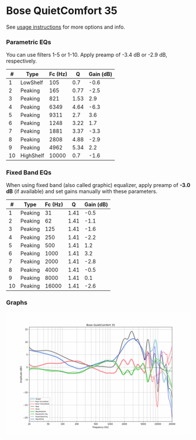 # Bose QuietComfort 35
See [usage instructions](https://github.com/jaakkopasanen/AutoEq#usage) for more options and info.

### Parametric EQs
You can use filters 1-5 or 1-10. Apply preamp of -3.4 dB or -2.9 dB, respectively.

|   # | Type      |   Fc (Hz) |    Q |   Gain (dB) |
|-----|-----------|-----------|------|-------------|
|   1 | LowShelf  |       105 | 0.7  |        -0.6 |
|   2 | Peaking   |       165 | 0.77 |        -2.5 |
|   3 | Peaking   |       821 | 1.53 |         2.9 |
|   4 | Peaking   |      6349 | 4.64 |        -6.3 |
|   5 | Peaking   |      9311 | 2.7  |         3.6 |
|   6 | Peaking   |      1248 | 3.22 |         1.7 |
|   7 | Peaking   |      1881 | 3.37 |        -3.3 |
|   8 | Peaking   |      2808 | 4.88 |        -2.9 |
|   9 | Peaking   |      4962 | 5.34 |         2.2 |
|  10 | HighShelf |     10000 | 0.7  |        -1.6 |

### Fixed Band EQs
When using fixed band (also called graphic) equalizer, apply preamp of **-3.0 dB** (if available) and set gains manually with these parameters.

|   # | Type    |   Fc (Hz) |    Q |   Gain (dB) |
|-----|---------|-----------|------|-------------|
|   1 | Peaking |        31 | 1.41 |        -0.5 |
|   2 | Peaking |        62 | 1.41 |        -1.1 |
|   3 | Peaking |       125 | 1.41 |        -1.6 |
|   4 | Peaking |       250 | 1.41 |        -2.2 |
|   5 | Peaking |       500 | 1.41 |         1.2 |
|   6 | Peaking |      1000 | 1.41 |         3.2 |
|   7 | Peaking |      2000 | 1.41 |        -2.8 |
|   8 | Peaking |      4000 | 1.41 |        -0.5 |
|   9 | Peaking |      8000 | 1.41 |         0.1 |
|  10 | Peaking |     16000 | 1.41 |        -2.6 |

### Graphs
![](./Bose%20QuietComfort%2035.png)
